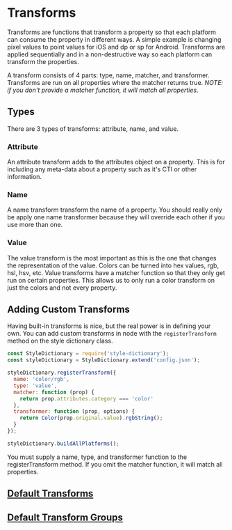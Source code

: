 # Transforms

Transforms are functions that transform a property so that each platform can consume the property in different ways. A simple example is changing pixel values to point values for iOS and dp or sp for Android. Transforms are applied sequentially and in a non-destructive way so each platform can transform the properties.

A transform consists of 4 parts: type, name, matcher, and transformer. Transforms are run on all properties where the matcher returns true. *NOTE: if you don't provide a matcher function, it will match all properties.*

## Types
There are 3 types of transforms: attribute, name, and value.

### Attribute

An attribute transform adds to the attributes object on a property. This is for including any meta-data about a property such as it's CTI or other information.

### Name

A name transform transform the name of a property. You should really only be apply one name transformer because they will override each other if you use more than one.

### Value

The value transform is the most important as this is the one that changes the representation of the value. Colors can be turned into hex values, rgb, hsl, hsv, etc. Value transforms have a matcher function so that they only get run on certain properties. This allows us to only run a color transform on just the colors and not every property.

## Adding Custom Transforms
Having built-in transforms is nice, but the real power is in defining your own. You can add custom transforms in node with the `registerTransform` method on the style dictionary class.
```javascript
const StyleDictionary = require('style-dictionary');
const styleDictionary = StyleDictionary.extend('config.json');

styleDictionary.registerTransform({
  name: 'color/rgb',
  type: 'value',
  matcher: function (prop) {
    return prop.attributes.category === 'color'
  },
  transformer: function (prop, options) {
    return Color(prop.original.value).rgbString();
  }
});

styleDictionary.buildAllPlatforms();
```

You must supply a name, type, and transformer function to the registerTransform method. If you omit the matcher function, it will match all properties.

## [Default Transforms](https://amzn.github.io/style-dictionary/default_transforms)

## [Default Transform Groups](https://amzn.github.io/style-dictionary/default_transform_groups)
